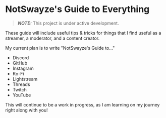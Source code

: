 # NotSwayze's Guide to Everything

> **_NOTE:_**  This project is under active development.

These guide will include useful tips & tricks for things that I find useful as a streamer, a moderator, and a content creator.

My current plan is to write "NotSwayze's Guide to..."

* Discord
* GitHub
* Instagram
* Ko-Fi
* Lightstream
* Threads
* Twitch
* YouTube

This will continue to be a work in progress, as I am learning on my journey right along with you!
